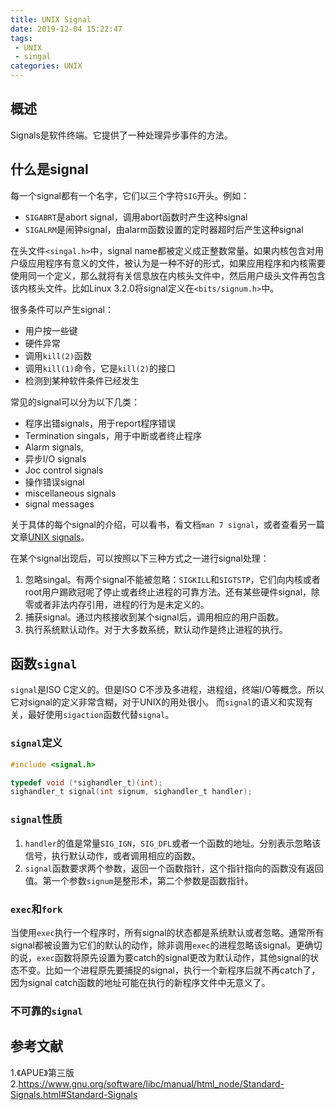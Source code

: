 ```yaml
---
title: UNIX Signal
date: 2019-12-04 15:22:47
tags:
 - UNIX
 - singal
categories: UNIX
---
```



## 概述
Signals是软件终端。它提供了一种处理异步事件的方法。


## 什么是signal
每一个signal都有一个名字，它们以三个字符`SIG`开头。例如：
- `SIGABRT`是abort signal，调用abort函数时产生这种signal
- `SIGALRM`是闹钟signal，由alarm函数设置的定时器超时后产生这种signal

在头文件`<singal.h>`中，signal name都被定义成正整数常量。如果内核包含对用户级应用程序有意义的文件，被认为是一种不好的形式，如果应用程序和内核需要使用同一个定义，那么就将有关信息放在内核头文件中，然后用户级头文件再包含该内核头文件。比如Linux 3.2.0将signal定义在`<bits/signum.h>`中。

很多条件可以产生signal：
- 用户按一些键
- 硬件异常
- 调用`kill(2)`函数
- 调用`kill(1)`命令，它是`kill(2)`的接口
- 检测到某种软件条件已经发生


常见的signal可以分为以下几类：
- 程序出错signals，用于report程序错误
- Termination singals，用于中断或者终止程序
- Alarm signals,
- 异步I/O signals
- Joc control signals
- 操作错误signal
- miscellaneous signals
- signal messages

关于具体的每个signal的介绍，可以看书，看文档`man 7 signal`，或者查看另一篇文章[UNIX signals]()。

在某个signal出现后，可以按照以下三种方式之一进行signal处理：
1. 忽略singal。有两个signal不能被忽略：`SIGKILL`和`SIGTSTP`，它们向内核或者root用户踢欧冠呢了停止或者终止进程的可靠方法。还有某些硬件signal，除零或者非法内存引用，进程的行为是未定义的。
2. 捕获signal。通过内核接收到某个signal后，调用相应的用户函数。
3. 执行系统默认动作。对于大多数系统，默认动作是终止进程的执行。


## 函数`signal`
`signal`是ISO C定义的。但是ISO C不涉及多进程，进程组，终端I/O等概念。所以它对signal的定义非常含糊，对于UNIX的用处很小。
而`signal`的语义和实现有关，最好使用`sigaction`函数代替`signal`。

### `signal`定义
``` c
#include <signal.h>

typedef void (*sighandler_t)(int);
sighandler_t signal(int signum, sighandler_t handler);
```

### `signal`性质
1. `handler`的值是常量`SIG_IGN`，`SIG_DFL`或者一个函数的地址。分别表示忽略该信号，执行默认动作，或者调用相应的函数。
2. `signal`函数要求两个参数，返回一个函数指针，这个指针指向的函数没有返回值。第一个参数`signum`是整形术，第二个参数是函数指针。

###  `exec`和`fork`
当使用`exec`执行一个程序时，所有signal的状态都是系统默认或者忽略。通常所有signal都被设置为它们的默认的动作，除非调用`exec`的进程忽略该signal。更确切的说，`exec`函数将原先设置为要catch的signal更改为默认动作，其他signal的状态不变。比如一个进程原先要捕捉的signal，执行一个新程序后就不再catch了，因为signal catch函数的地址可能在执行的新程序文件中无意义了。

### 不可靠的`signal`



## 参考文献
1.《APUE》第三版
2.https://www.gnu.org/software/libc/manual/html_node/Standard-Signals.html#Standard-Signals

